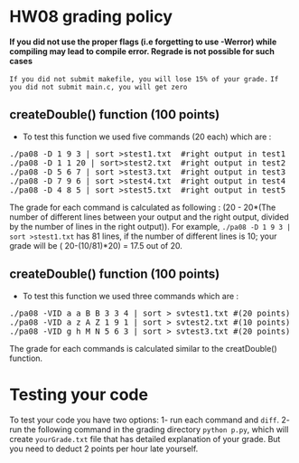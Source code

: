 # HW08 grading policy

<strong> If you did not use the proper flags (i.e forgetting to use -Werror) while compiling may lead to compile error. Regrade is not possible for such cases</strong>

`If you did not submit makefile, you will lose 15% of your grade.`
`If you did not submit main.c, you will get zero`

## createDouble() function (100 points)
- To test this function we used five commands (20 each) which are : 
<pre>
./pa08 -D 1 9 3 | sort >stest1.txt  #right output in test1
./pa08 -D 1 1 20 | sort>stest2.txt  #right output in test2
./pa08 -D 5 6 7 | sort >stest3.txt  #right output in test3
./pa08 -D 7 9 6 | sort >stest4.txt  #right output in test4
./pa08 -D 4 8 5 | sort >stest5.txt  #right output in test5
</pre>

The grade for each command is calculated as following : (20 - 20\*(The number of different lines between your output and the right output, divided by the number of lines in the right output)). For example, `./pa08 -D 1 9 3 | sort >stest1.txt` has 81 lines, if the number of different lines is 10; your grade will be ( 20-(10/81)\*20) = 17.5 out of 20. 


	
## createDouble() function (100 points)
- To test this function we used three commands which are : 
<pre>
./pa08 -VID a a B B 3 3 4 | sort > svtest1.txt #(20 points) #right output in vtest1
./pa08 -VID a z A Z 1 9 1 | sort > svtest2.txt #(10 points) #right output in vtest2
./pa08 -VID g h M N 5 6 3 | sort > svtest3.txt #(20 points) #right output in vtest3
</pre>

The grade for each commands is calculated similar to the creatDouble() function.

# Testing your code

To test your code you have two options:
1- run each command and `diff`.
2- run the following command in the grading directory `python p.py`, which will create `yourGrade.txt` file that has detailed explanation of your grade. But you need to deduct 2 points per hour late yourself.



